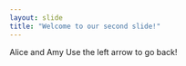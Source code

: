 ```yaml
---
layout: slide
title: "Welcome to our second slide!"
---
```

Alice and Amy
Use the left arrow to go back!
